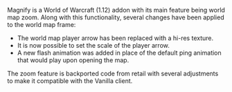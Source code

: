 Magnify is a World of Warcraft (1.12) addon with its main feature being world map zoom. Along with this functionality, several changes have been applied to the world map frame:

- The world map player arrow has been replaced with a hi-res texture.
- It is now possible to set the scale of the player arrow.
- A new flash animation was added in place of the default ping animation that would play upon opening the map.

The zoom feature is backported code from retail with several adjustments to make it compatible with the Vanilla client.